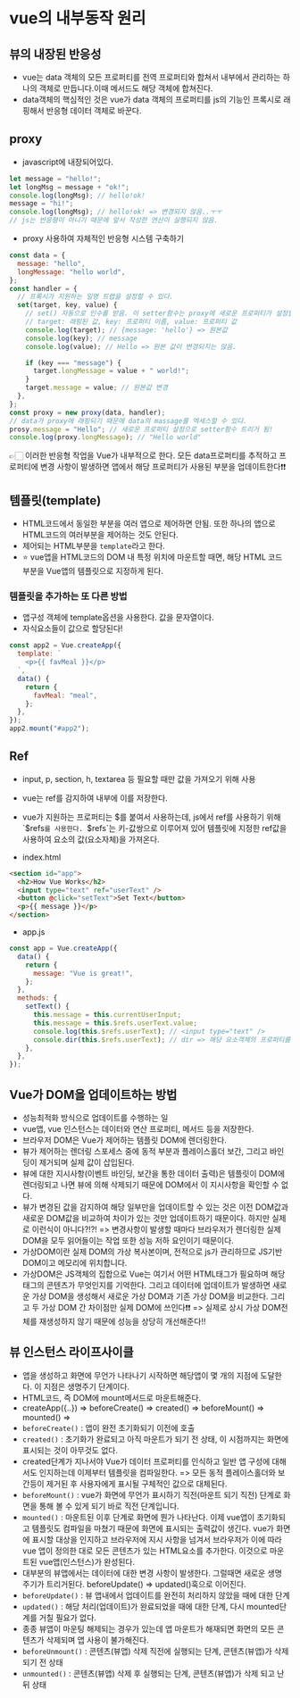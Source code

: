 # vue의 내부동작 원리

## 뷰의 내장된 반응성

- vue는 data 객체의 모든 프로퍼티를 전역 프로퍼티와 합쳐서 내부에서 관리하는 하나의 객체로 만듭니다.이때 메서드도 해당 객체에 합쳐진다.
- data객체의 핵심적인 것은 vue가 data 객체의 프로퍼티를 js의 기능인 프록시로 래핑해서 반응형 데이터 객체로 바꾼다.

## proxy

- javascript에 내장되어있다.

```js
let message = "hello!";
let longMsg = message + "ok!";
console.log(longMsg); // hello!ok!
message = "hi!";
console.log(longMsg); // hello!ok! => 변경되지 않음..ㅜㅜ
// js는 반응형이 아니기 때문에 앞서 작성한 연산이 실행되지 않음.
```

- proxy 사용하여 자체적인 반응형 시스템 구축하기

```js
const data = {
  message: "hello",
  longMessage: "hello world",
};
const handler = {
  // 프록시가 지원하는 일명 트랩을 설정할 수 있다.
  set(target, key, value) {
    // set() 자동으로 인수를 받음. 이 setter함수는 proxy에 새로운 프로퍼티가 설정될 때마다 트리거된다.
    // target: 래핑된 값, key: 프로퍼티 이름, value: 프로퍼티 값
    console.log(target); // {message: 'hello'} => 원본값
    console.log(key); // message
    console.log(value); // Hello => 원본 값이 변경되지는 않음.

    if (key === "message") {
      target.longMessage = value + " world!";
    }
    target.message = value; // 원본값 변경
  },
};
const proxy = new proxy(data, handler);
// data가 proxy에 래핑되기 때문에 data의 massage를 엑세스할 수 있다.
prosy.message = "Hello"; // 새로운 프로퍼티 설정으로 setter함수 트리거 됨!
console.log(proxy.longMessage); // "Hello world"
```

👉🏻 이러한 반응형 작업을 Vue가 내부적으로 한다. 모든 data프로퍼티를 추적하고 프로퍼티에 변경 사항이 발생하면 앱에서 해당 프로퍼티가 사용된 부분을 업데이트한다❗️❗️

## 템플릿(template)

- HTML코드에서 동일한 부분을 여러 앱으로 제어하면 안됨. 또한 하나의 앱으로 HTML코드의 여러부분을 제어하는 것도 안된다.
- 제어되는 HTML부분을 `template`라고 한다.
- ⭐️ vue앱을 HTML코드의 DOM 내 특정 위치에 마운트할 때면, 해당 HTML 코드 부분을 Vue앱의 템플릿으로 지정하게 된다.

### 템플릿을 추가하는 또 다른 방법

- 앱구성 객체에 template옵션을 사용한다. 값을 문자열이다.
- 자식요소들이 값으로 할당된다!

```js
const app2 = Vue.createApp({
  template: `
    <p>{{ favMeal }}</p>
  `,
  data() {
    return {
      favMeal: "meal",
    };
  },
});
app2.mount("#app2");
```

## Ref

- input, p, section, h, textarea 등 필요할 때만 값을 가져오기 위해 사용
- vue는 ref를 감지하여 내부에 이를 저장한다.
- vue가 지원하는 프로퍼티는 $를 붙여서 사용하는데, js에서 ref를 사용하기 위해 `$refs`를 사용한다. `$refs`는 키-값쌍으로 이루어져 있어 템플릿에 지정한 ref값을 사용하여 요소의 값(요소자체)을 가져온다.

- index.html

```html
<section id="app">
  <h2>How Vue Works</h2>
  <input type="text" ref="userText" />
  <button @click="setText">Set Text</button>
  <p>{{ message }}</p>
</section>
```

- app.js

```js
const app = Vue.createApp({
  data() {
    return {
      message: "Vue is great!",
    };
  },
  methods: {
    setText() {
      this.message = this.currentUserInput;
      this.message = this.$refs.userText.value;
      console.log(this.$refs.userText); // <input type="text" />
      console.dir(this.$refs.userText); // dir => 해당 요소객체의 프로퍼티를 확인할 수 있다.
    },
  },
});
```

## Vue가 DOM을 업데이트하는 방법

- 성능최적화 방식으로 업데이트를 수행하는 일
- vue앱, vue 인스턴스는 데이터와 연산 프로퍼티, 메서드 등을 저장한다.
- 브라우저 DOM은 Vue가 제어하는 템플릿 DOM에 렌더링한다.
- 뷰가 제어하는 렌더링 스포세스 중에 동적 부분과 플레이스홀더 보간, 그리고 바인딩이 제거되며 실제 값이 삽입된다.
- 뷰에 대한 지시사항(이벤트 바인딩, 보간을 통한 데이터 출력)은 템플릿이 DOM에 렌더링되고 나면 뷰에 의해 삭제되기 때문에 DOM에서 이 지시사항을 확인할 수 없다.
- 뷰가 변경된 값을 감지하여 해당 일부만을 업데이트할 수 있는 것은 이전 DOM값과 새로운 DOM값을 비교하여 차이가 있는 것만 업데이트하기 때문이다. 하지만 실제로 이런식이 아니다?!?! => 변경사항이 발생할 때마다 브라우저가 렌더링한 실제 DOM을 모두 읽어들이는 작업 또한 성능 저하 요인이기 때문이다.
- 가상DOM이란 실제 DOM의 가상 복사본이며, 전적으로 js가 관리하므로 JS기반 DOM이고 메모리에 위치합니다.
- 가상DOM은 JS객체의 집합으로 Vue는 여기서 어떤 HTML태그가 필요하며 해당 태그의 콘텐츠가 무엇인지를 기억한다. 그리고 데이터에 업데이트가 발생하면 새로운 가상 DOM을 생성해서 새로운 가상 DOM과 기존 가상 DOM을 비교한다. 그리고 두 가상 DOM 간 차이점만 실제 DOM에 쓰인다❗️❗️ => 실제로 상시 가상 DOM전체를 재생성하지 않기 때문에 성능을 상당히 개선해준다!!

## 뷰 인스턴스 라이프사이클

- 앱을 생성하고 화면에 무언가 나타나기 시작하면 해당앱이 몇 개의 지점에 도달한다. 이 지점은 생명주기 단계이다.
- HTML코드, 즉 DOM에 mount메서드로 마운트해준다.
- createApp({..}) => beforeCreate() => created() => beforeMount() => mounted() =>
- `beforeCreate()` : 앱이 완전 초기화되기 이전에 호출
- `created()` : 초기화가 완료되고 아직 마운트가 되기 전 상태, 이 시점까지는 화면에 표시되는 것이 아무것도 없다.
- created단계가 지나서야 Vue가 데이터 프로퍼티를 인식하고 일반 앱 구성에 대해서도 인지하는데 이제부터 템플릿을 컴파일한다. => 모든 동적 플레이스홀더와 보간등이 제거된 후 사용자에게 표시될 구체적인 값으로 대체된다.
- `beforeMount()` : vue가 화면에 무언가 표시하기 직전(마운트 되기 직전) 단계로 화면을 통해 볼 수 있게 되기 바로 직전 단계입니다.
- `mounted()` : 마운트된 이후 단계로 화면에 뭔가 나타난다. 이제 vue앱이 초기화되고 템플릿도 컴파일을 마쳤기 때문에 화면에 표시되는 출력값이 생긴다. vue가 화면에 표시할 대상을 인지하고 브라우저에 지시 사항을 넘겨서 브라우저가 이에 따라 vue 앱이 정의한 대로 모든 콘텐츠가 있는 HTML요소를 추가한다. 이것으로 마운트된 vue앱(인스턴스)가 완성된다.
- 대부분의 뷰앱에서는 데이터에 대한 변경 사항이 발생한다. 그럴때면 새로운 생명 주기가 트리거된다. beforeUpdate() => updated()훅으로 이어진다.
- `beforeUpdate()` : 뷰 앱내에서 업데이트를 완전히 처리하지 않았을 때에 대한 단계
- `updated()` : 해당 처리(업데이트)가 완료되었을 때에 대한 단계, 다시 mounted단계를 거칠 필요가 없다.
- 종종 뷰앱이 마운팅 해제되는 경우가 있는데 앱 마운트가 해재되면 화면의 모든 콘텐츠가 삭제되며 앱 사용이 불가해진다.
- `beforeUnmount()` : 콘텐츠(뷰앱) 삭제 직전에 실행되는 단계, 콘텐츠(뷰앱)가 삭제 되기 전 상태
- `unmounted()` : 콘텐츠(뷰앱) 삭제 후 실행되는 단계, 콘텐츠(뷰앱)가 삭제 되고 난 뒤 상태
